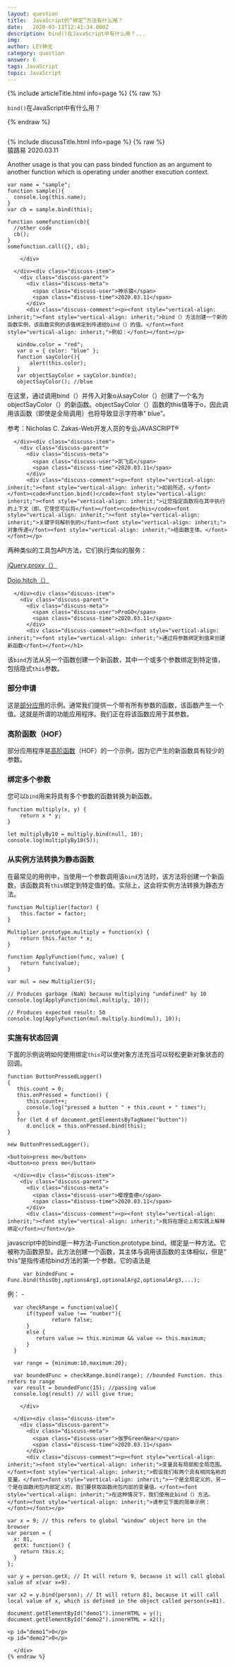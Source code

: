 ```yaml
---
layout: question
title:  JavaScript的“绑定”方法有什么用？
date:   2020-03-11T12:41:34.000Z
description: bind()在JavaScript中有什么用？...
img: 
author: LEY神无
category: question
answer: 6
tags: JavaScript
topic: JavaScript
---
```

<div class="article-root">
  <div class="article">
    {% include articleTitle.html info=page %}
    {% raw %}
    <div class="article-content"><p><font style="vertical-align: inherit;"></font><code>bind()</code><font style="vertical-align: inherit;"><font style="vertical-align: inherit;">在JavaScript中有什么</font><font style="vertical-align: inherit;">用</font><font style="vertical-align: inherit;">？</font></font></p></div>
    {% endraw %}
  </div>
  <p style="height: 0;width:0;overflow: hidden;"> 第817篇《JavaScript的“绑定”方法有什么用？》来自Winter(https://github.com/aiyld/aiyld.github.io)的站点</p>
  <div class="discuss-wrapper">
    {% include discussTitle.html info=page %}
    {% raw %}
    <div class="discuss-item">
        <div class="discuss-parent">
          <div class="discuss-meta">
            <span class="discuss-user">猿路易</span>
            <span class="discuss-time">2020.03.11</span>
          </div>
          <div class="discuss-comment"><p>Another usage is that you can pass binded function as an argument to another function which is operating under another execution context.</p>

<pre><code>var name = "sample";<font></font>
function sample(){<font></font>
  console.log(this.name);<font></font>
}<font></font>
var cb = sample.bind(this);<font></font>
<font></font>
function somefunction(cb){<font></font>
  //other code<font></font>
  cb();<font></font>
}<font></font>
somefunction.call({}, cb);<font></font>
</code></pre></div>
        </div>
        
      </div><div class="discuss-item">
        <div class="discuss-parent">
          <div class="discuss-meta">
            <span class="discuss-user">神乐猿</span>
            <span class="discuss-time">2020.03.11</span>
          </div>
          <div class="discuss-comment"><p><font style="vertical-align: inherit;"><font style="vertical-align: inherit;">bind（）方法创建一个新的函数实例，该函数实例的该值绑定到传递给bind（）的值。</font><font style="vertical-align: inherit;">例如：</font></font></p>

<pre><code>   window.color = "red"; <font></font>
   var o = { color: "blue" }; <font></font>
   function sayColor(){ <font></font>
       alert(this.color); <font></font>
   } <font></font>
   var objectSayColor = sayColor.bind(o); <font></font>
   objectSayColor(); //blue <font></font>
</code></pre>

<p><font style="vertical-align: inherit;"><font style="vertical-align: inherit;">在这里，通过调用bind（）并传入对象o从sayColor（）创建了一个名为objectSayColor（）的新函数。</font><font style="vertical-align: inherit;">objectSayColor（）函数的this值等于o，因此调用该函数（即使是全局调用）也将导致显示字符串“ blue”。</font></font></p>

<p><font style="vertical-align: inherit;"><font style="vertical-align: inherit;">参考：Nicholas C. Zakas-Web开发人员的专业JAVASCRIPT®</font></font></p></div>
        </div>
        
      </div><div class="discuss-item">
        <div class="discuss-parent">
          <div class="discuss-meta">
            <span class="discuss-user">凯飞云</span>
            <span class="discuss-time">2020.03.11</span>
          </div>
          <div class="discuss-comment"><p><font style="vertical-align: inherit;"><font style="vertical-align: inherit;">如前所述，</font></font><code>Function.bind()</code><font style="vertical-align: inherit;"><font style="vertical-align: inherit;">让您指定函数将在其中执行的上下文（即，它使您可以将</font></font><code>this</code><font style="vertical-align: inherit;"><font style="vertical-align: inherit;">关键字将解析到的</font><font style="vertical-align: inherit;">对象传递</font><font style="vertical-align: inherit;">给函数主体。</font></font></p>

<p><font style="vertical-align: inherit;"><font style="vertical-align: inherit;">两种类似的工具包API方法，它们执行类似的服务：</font></font></p>

<p><a href="http://api.jquery.com/jquery.proxy/" rel="noreferrer"><font style="vertical-align: inherit;"><font style="vertical-align: inherit;">jQuery.proxy（）</font></font></a></p>

<p><a href="https://dojotoolkit.org/reference-guide/1.9/dojo/_base/lang.html#dojo-base-lang-hitch" rel="noreferrer"><font style="vertical-align: inherit;"><font style="vertical-align: inherit;">Dojo.hitch（）</font></font></a></p></div>
        </div>
        
      </div><div class="discuss-item">
        <div class="discuss-parent">
          <div class="discuss-meta">
            <span class="discuss-user">ProGO</span>
            <span class="discuss-time">2020.03.11</span>
          </div>
          <div class="discuss-comment"><h1><font style="vertical-align: inherit;"><font style="vertical-align: inherit;">通过将参数绑定到值来创建新函数</font></font></h1>

<p><font style="vertical-align: inherit;"><font style="vertical-align: inherit;">该</font></font><code>bind</code><font style="vertical-align: inherit;"><font style="vertical-align: inherit;">方法从另一个函数创建一个新函数，其中一个或多个参数绑定到特定值，包括隐式</font></font><code>this</code><font style="vertical-align: inherit;"><font style="vertical-align: inherit;">参数。</font></font></p>

<h3><font style="vertical-align: inherit;"><font style="vertical-align: inherit;">部分申请</font></font></h3>

<p><font style="vertical-align: inherit;"><font style="vertical-align: inherit;">这是</font></font><a href="https://en.wikipedia.org/wiki/Partial_application" rel="noreferrer"><font style="vertical-align: inherit;"><font style="vertical-align: inherit;">部分应用</font></font></a><font style="vertical-align: inherit;"><font style="vertical-align: inherit;">的示例</font><font style="vertical-align: inherit;">。</font><font style="vertical-align: inherit;">通常我们提供一个带有所有参数的函数，该函数产生一个值。</font><font style="vertical-align: inherit;">这就是所谓的功能应用程序。</font><font style="vertical-align: inherit;">我们正在将该函数应用于其参数。</font></font></p>

<h3><font style="vertical-align: inherit;"><font style="vertical-align: inherit;">高阶函数（HOF）</font></font></h3>

<p><font style="vertical-align: inherit;"><font style="vertical-align: inherit;">部分应用程序是</font></font><a href="https://en.wikipedia.org/wiki/Higher-order_function" rel="noreferrer"><font style="vertical-align: inherit;"><font style="vertical-align: inherit;">高阶函数</font></font></a><font style="vertical-align: inherit;"><font style="vertical-align: inherit;">（HOF）的</font><font style="vertical-align: inherit;">一个示例，</font><font style="vertical-align: inherit;">因为它产生的新函数具有较少的参数。</font></font></p>

<h3><font style="vertical-align: inherit;"><font style="vertical-align: inherit;">绑定多个参数</font></font></h3>

<p><font style="vertical-align: inherit;"><font style="vertical-align: inherit;">您可以</font></font><code>bind</code><font style="vertical-align: inherit;"><font style="vertical-align: inherit;">用来将具有多个参数的函数转换为新函数。  </font></font></p>

<p></p><div class="snippet" data-lang="js" data-hide="false" data-console="true" data-babel="false">
<div class="snippet-code">
<pre class="snippet-code-js lang-js prettyprint-override"><code>function multiply(x, y) { <font></font>
    return x * y; <font></font>
}<font></font>
<font></font>
let multiplyBy10 = multiply.bind(null, 10);<font></font>
console.log(multiplyBy10(5));</code></pre>
</div>
</div>
<p></p>

<h3><font style="vertical-align: inherit;"><font style="vertical-align: inherit;">从实例方法转换为静态函数</font></font></h3>

<p><font style="vertical-align: inherit;"><font style="vertical-align: inherit;">在最常见的用例中，当使用一个参数调用该</font></font><code>bind</code><font style="vertical-align: inherit;"><font style="vertical-align: inherit;">方法</font><font style="vertical-align: inherit;">时，该</font><font style="vertical-align: inherit;">方法将创建一个新函数，该函数具有</font></font><code>this</code><font style="vertical-align: inherit;"><font style="vertical-align: inherit;">绑定到特定值的值。</font><font style="vertical-align: inherit;">实际上，这会将实例方法转换为静态方法。</font></font></p>

<p></p><div class="snippet" data-lang="js" data-hide="false" data-console="true" data-babel="false">
<div class="snippet-code">
<pre class="snippet-code-js lang-js prettyprint-override"><code>function Multiplier(factor) { <font></font>
    this.factor = factor;<font></font>
}<font></font>
<font></font>
Multiplier.prototype.multiply = function(x) { <font></font>
    return this.factor * x; <font></font>
}<font></font>
<font></font>
function ApplyFunction(func, value) {<font></font>
    return func(value);<font></font>
}<font></font>
<font></font>
var mul = new Multiplier(5);<font></font>
<font></font>
// Produces garbage (NaN) because multiplying "undefined" by 10<font></font>
console.log(ApplyFunction(mul.multiply, 10));<font></font>
<font></font>
// Produces expected result: 50<font></font>
console.log(ApplyFunction(mul.multiply.bind(mul), 10));</code></pre>
</div>
</div>
<p></p>

<h3><font style="vertical-align: inherit;"><font style="vertical-align: inherit;">实施有状态回调</font></font></h3>

<p><font style="vertical-align: inherit;"><font style="vertical-align: inherit;">下面的示例说明如何使用绑定</font></font><code>this</code><font style="vertical-align: inherit;"><font style="vertical-align: inherit;">可以使对象方法充当可以轻松更新对象状态的回调。</font></font></p>

<p></p><div class="snippet" data-lang="js" data-hide="false" data-console="true" data-babel="false">
<div class="snippet-code">
<pre class="snippet-code-js lang-js prettyprint-override"><code>function ButtonPressedLogger()<font></font>
{<font></font>
   this.count = 0;<font></font>
   this.onPressed = function() {<font></font>
      this.count++;<font></font>
      console.log("pressed a button " + this.count + " times");<font></font>
   }<font></font>
   for (let d of document.getElementsByTagName("button"))<font></font>
      d.onclick = this.onPressed.bind(this);<font></font>
}<font></font>
<font></font>
new ButtonPressedLogger();      </code></pre>
<pre class="snippet-code-html lang-html prettyprint-override"><code>&lt;button&gt;press me&lt;/button&gt;<font></font>
&lt;button&gt;no press me&lt;/button&gt;</code></pre>
</div>
</div>
<p></p></div>
        </div>
        
      </div><div class="discuss-item">
        <div class="discuss-parent">
          <div class="discuss-meta">
            <span class="discuss-user">樱理查德</span>
            <span class="discuss-time">2020.03.11</span>
          </div>
          <div class="discuss-comment"><p><font style="vertical-align: inherit;"><font style="vertical-align: inherit;">我将在理论上和实践上解释绑定</font></font></p>

<p><font style="vertical-align: inherit;"><font style="vertical-align: inherit;">javascript中的bind是一种方法-Function.prototype.bind。</font><font style="vertical-align: inherit;">绑定是一种方法。</font><font style="vertical-align: inherit;">它被称为函数原型。</font><font style="vertical-align: inherit;">此方法创建一个函数，其主体与调用该函数的主体相似，但是“ this”是指传递给bind方法的第一个参数。</font><font style="vertical-align: inherit;">它的语法是</font></font></p>

<pre><code>     var bindedFunc = Func.bind(thisObj,optionsArg1,optionalArg2,optionalArg3,...);
</code></pre>

<p><font style="vertical-align: inherit;"><font style="vertical-align: inherit;">例： - </font></font></p>

<pre><code>  var checkRange = function(value){<font></font>
      if(typeof value !== "number"){<font></font>
              return false;<font></font>
      }<font></font>
      else {<font></font>
         return value &gt;= this.minimum &amp;&amp; value &lt;= this.maximum;<font></font>
      }<font></font>
  }<font></font>
<font></font>
  var range = {minimum:10,maximum:20};<font></font>
<font></font>
  var boundedFunc = checkRange.bind(range); //bounded Function. this refers to range<font></font>
  var result = boundedFunc(15); //passing value<font></font>
  console.log(result) // will give true;<font></font>
</code></pre></div>
        </div>
        
      </div><div class="discuss-item">
        <div class="discuss-parent">
          <div class="discuss-meta">
            <span class="discuss-user">伽罗GreenNear</span>
            <span class="discuss-time">2020.03.11</span>
          </div>
          <div class="discuss-comment"><p><font style="vertical-align: inherit;"><font style="vertical-align: inherit;">变量具有局部和全局范围。</font><font style="vertical-align: inherit;">假设我们有两个具有相同名称的变量。</font><font style="vertical-align: inherit;">一个是全局定义的，另一个是在函数闭包内部定义的，我们要获取函数闭包内部的变量值。</font><font style="vertical-align: inherit;">在这种情况下，我们使用此bind（）方法。</font><font style="vertical-align: inherit;">请参见下面的简单示例：</font></font></p>

<p></p><div class="snippet" data-lang="js" data-hide="false" data-console="true" data-babel="false">
<div class="snippet-code">
<pre class="snippet-code-js lang-js prettyprint-override"><code>var x = 9; // this refers to global "window" object here in the browser<font></font>
var person = {<font></font>
  x: 81,<font></font>
  getX: function() {<font></font>
    return this.x;<font></font>
  }<font></font>
};<font></font>
<font></font>
var y = person.getX; // It will return 9, because it will call global value of x(var x=9).<font></font>
<font></font>
var x2 = y.bind(person); // It will return 81, because it will call local value of x, which is defined in the object called person(x=81).<font></font>
<font></font>
document.getElementById("demo1").innerHTML = y();<font></font>
document.getElementById("demo2").innerHTML = x2();</code></pre>
<pre class="snippet-code-html lang-html prettyprint-override"><code>&lt;p id="demo1"&gt;0&lt;/p&gt;<font></font>
&lt;p id="demo2"&gt;0&lt;/p&gt;</code></pre>
</div>
</div>
<p></p></div>
        </div>
        
      </div>
    {% endraw %}
  </div>
<div>
